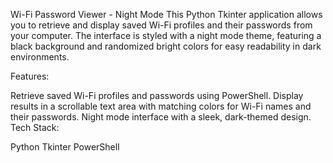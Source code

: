 Wi-Fi Password Viewer - Night Mode
This Python Tkinter application allows you to retrieve and display saved Wi-Fi profiles and their passwords from your computer. The interface is styled with a night mode theme, featuring a black background and randomized bright colors for easy readability in dark environments.

Features:

Retrieve saved Wi-Fi profiles and passwords using PowerShell.
Display results in a scrollable text area with matching colors for Wi-Fi names and their passwords.
Night mode interface with a sleek, dark-themed design.
Tech Stack:

Python
Tkinter
PowerShell
